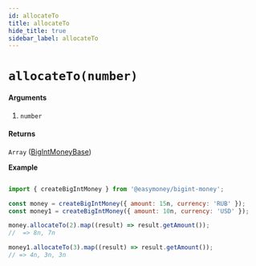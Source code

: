 ```yaml
---
id: allocateTo
title: allocateTo
hide_title: true
sidebar_label: allocateTo
---
```


# `allocateTo(number)`

#### Arguments

1. `number`

#### Returns

`Array` ([BigIntMoneyBase](Description.md#bigintmoneybase))

**Example**

```js

import { createBigIntMoney } from '@easymoney/bigint-money';

const money = createBigIntMoney({ amount: 15n, currency: 'RUB' });
const money1 = createBigIntMoney({ amount: 10n, currency: 'USD' });

money.allocateTo(2).map((result) => result.getAmount());
//  => 8n, 7n

money1.allocateTo(3).map((result) => result.getAmount());
// => 4n, 3n, 3n

```